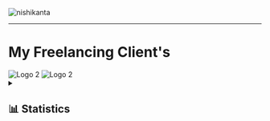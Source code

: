 ![nishikanta](https://github.com/NishikantaRay/NishikantaRay/assets/62615392/74e2a830-c462-41a8-ad01-4b96d3bbd752)
<hr>
<h1>My Freelancing Client's</h1>
<img src="https://github.com/NishikantaRay/NishikantaRay/assets/62615392/1e785d99-7766-4513-852c-cb51751b5f61" alt="Logo 2" >
<img src="https://github.com/NishikantaRay/NishikantaRay/assets/62615392/b14196db-9ce7-41af-91c9-f4a6e19380f5" alt="Logo 2" >

<details>
  <summary><h2>📊 Statistics</h2></summary>
    <div align="center">
       <a href="https://github.com/anuraghazra/github-readme-stats">
<img align="center" src="https://github-readme-streak-stats.herokuapp.com/?user=nishikantaray&theme=radical"/>
</a>
      <br /><br />
      <div align="center">
<h2> Stuff I worked on last week  <h2>
<img align="center" src="https://github-readme-stats.vercel.app/api/wakatime?username=nishikantaray12&theme=radical&bg_color=000"/>
</a>
</div>
  <div align="center">
<a href="https://github.com/anuraghazra/github-readme-stats" align="center">
<img  src="https://github-readme-stats.vercel.app/api?username=nishikantaray&count_private=true&show_icons=true&theme=radical" />
</a>
</div>
</details>
</p>

</div>

<br>



